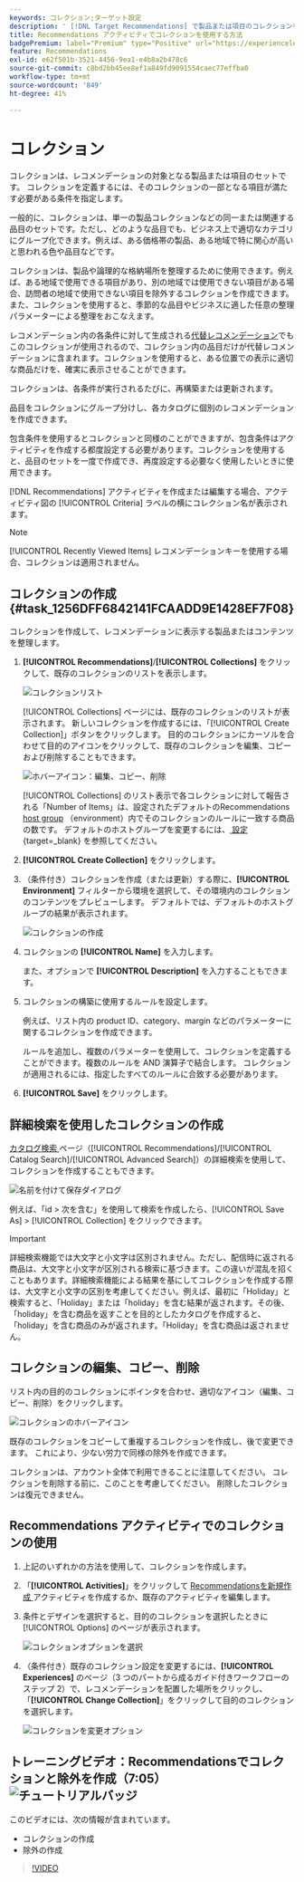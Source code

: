 ```yaml
---
keywords: コレクション;ターゲット設定
description: ' [!DNL Target Recommendations] で製品または項目のコレクションを使用する方法を説明します。'
title: Recommendations アクティビティでコレクションを使用する方法
badgePremium: label="Premium" type="Positive" url="https://experienceleague.adobe.com/docs/target/using/introduction/intro.html?lang=ja#premium newtab=true" tooltip="Target Premium に含まれる機能を確認してください。"
feature: Recommendations
exl-id: e62f501b-3521-4456-9ea1-e4b8a2b478c6
source-git-commit: c8bd2bb45ee8ef1a849fd9091554caec77effba0
workflow-type: tm+mt
source-wordcount: '849'
ht-degree: 41%

---
```


# コレクション

コレクションは、レコメンデーションの対象となる製品または項目のセットです。 コレクションを定義するには、そのコレクションの一部となる項目が満たす必要がある条件を指定します。

一般的に、コレクションは、単一の製品コレクションなどの同一または関連する品目のセットです。ただし、どのような品目でも、ビジネス上で適切なカテゴリにグループ化できます。例えば、ある価格帯の製品、ある地域で特に関心が高いと思われる色や品目などです。

コレクションは、製品や論理的な格納場所を整理するために使用できます。例えば、ある地域で使用できる項目があり、別の地域では使用できない項目がある場合、訪問者の地域で使用できない項目を除外するコレクションを作成できます。 また、コレクションを使用すると、季節的な品目やビジネスに適した任意の整理パラメーターによる整理をおこなえます。

レコメンデーション内の各条件に対して生成される[代替レコメンデーション](/help/main/c-recommendations/c-algorithms/backup-recs.md)でもこのコレクションが使用されるので、コレクション内の品目だけが代替レコメンデーションに含まれます。コレクションを使用すると、ある位置での表示に適切な商品だけを、確実に表示させることができます。

コレクションは、各条件が実行されるたびに、再構築または更新されます。

品目をコレクションにグループ分けし、各カタログに個別のレコメンデーションを作成できます。

包含条件を使用するとコレクションと同様のことができますが、包含条件はアクティビティを作成する都度設定する必要があります。コレクションを使用すると、品目のセットを一度で作成でき、再度設定する必要なく使用したいときに使用できます。

[!DNL Recommendations] アクティビティを作成または編集する場合、アクティビティ図の [!UICONTROL Criteria] ラベルの横にコレクション名が表示されます。

>[!NOTE]
>
>[!UICONTROL Recently Viewed Items] レコメンデーションキーを使用する場合、コレクションは適用されません。

## コレクションの作成 {#task_1256DFF6842141FCAADD9E1428EF7F08}

コレクションを作成して、レコメンデーションに表示する製品またはコンテンツを整理します。

1. **[!UICONTROL Recommendations]**/**[!UICONTROL Collections]** をクリックして、既存のコレクションのリストを表示します。

   ![コレクションリスト](assets/collections_list.png)

   [!UICONTROL Collections] ページには、既存のコレクションのリストが表示されます。 新しいコレクションを作成するには、「[!UICONTROL Create Collection]」ボタンをクリックします。 目的のコレクションにカーソルを合わせて目的のアイコンをクリックして、既存のコレクションを編集、コピーおよび削除することもできます。

   ![ ホバーアイコン：編集、コピー、削除 ](/help/main/c-recommendations/c-products/assets/hover-icons.png)

   [!UICONTROL Collections] のリスト表示で各コレクションに対して報告される「Number of Items」は、設定されたデフォルトのRecommendations [host group](/help/main/administrating-target/hosts.md) （environment）内でそのコレクションのルールに一致する商品の数です。 デフォルトのホストグループを変更するには、[ 設定 ](https://experienceleague.adobe.com/docs/target-dev/developer/recommendations.html){target=_blank} を参照してください。

1. **[!UICONTROL Create Collection]** をクリックします。

1. （条件付き）コレクションを作成（または更新）する際に、**[!UICONTROL Environment]** フィルターから環境を選択して、その環境内のコレクションのコンテンツをプレビューします。 デフォルトでは、デフォルトのホストグループの結果が表示されます。

   ![コレクションの作成](/help/main/c-recommendations/c-products/assets/CreateCollection.png)

1. コレクションの **[!UICONTROL Name]** を入力します。

   また、オプションで **[!UICONTROL Description]** を入力することもできます。

1. コレクションの構築に使用するルールを設定します。

   例えば、リスト内の product ID、category、margin などのパラメーターに関するコレクションを作成できます。

   ルールを追加し、複数のパラメーターを使用して、コレクションを定義することができます。複数のルールを AND 演算子で結合します。 コレクションが適用されるには、指定したすべてのルールに合致する必要があります。

1. **[!UICONTROL Save]** をクリックします。

## 詳細検索を使用したコレクションの作成

[ カタログ検索 ](/help/main/c-recommendations/c-products/catalog-search.md#save-as) ページ（[!UICONTROL Recommendations]/[!UICONTROL Catalog Search]/[!UICONTROL Advanced Search]）の詳細検索を使用して、コレクションを作成することもできます。

![ 名前を付けて保存ダイアログ ](/help/main/c-recommendations/c-products/assets/save-as.png)

例えば、「id > 次を含む」を使用して検索を作成したら、[!UICONTROL Save As] > [!UICONTROL Collection] をクリックできます。

>[!IMPORTANT]
>
>詳細検索機能では大文字と小文字は区別されません。ただし、配信時に返される商品は、大文字と小文字が区別される検索に基づきます。この違いが混乱を招くこともあります。詳細検索機能による結果を基にしてコレクションを作成する際は、大文字と小文字の区別を考慮してください。例えば、最初に「Holiday」と検索すると、「Holiday」または「holiday」を含む結果が返されます。その後、「holiday」を含む商品を返すことを目的としたカタログを作成すると、「holiday」を含む商品のみが返されます。「Holiday」を含む商品は返されません。

## コレクションの編集、コピー、削除

リスト内の目的のコレクションにポインタを合わせ、適切なアイコン（編集、コピー、削除）をクリックします。

![ コレクションのホバーアイコン ](/help/main/c-recommendations/c-products/assets/hover-collections.png)

既存のコレクションをコピーして重複するコレクションを作成し、後で変更できます。 これにより、少ない労力で同様の除外を作成できます。

コレクションは、アカウント全体で利用できることに注意してください。 コレクションを削除する前に、このことを考慮してください。 削除したコレクションは復元できません。

## Recommendations アクティビティでのコレクションの使用

1. 上記のいずれかの方法を使用して、コレクションを作成します。

1. 「**[!UICONTROL Activities]**」をクリックして [Recommendationsを新規作成 ](/help/main/c-recommendations/t-create-recs-activity/create-recs-activity.md) アクティビティを作成するか、既存のアクティビティを編集します。

1. 条件とデザインを選択すると、目的のコレクションを選択したときに [!UICONTROL Options] のページが表示されます。

   ![ コレクションオプションを選択 ](/help/main/c-recommendations/c-products/assets/choose-collection.png)

1. （条件付き）既存のコレクション設定を変更するには、**[!UICONTROL Experiences]** のページ（3 つのパートから成るガイド付きワークフローのステップ 2）で、レコメンデーションを配置した場所をクリックし、「**[!UICONTROL Change Collection]**」をクリックして目的のコレクションを選択します。

   ![ コレクションを変更オプション ](/help/main/c-recommendations/c-products/assets/change-collection.png)

## トレーニングビデオ：Recommendationsでコレクションと除外を作成（7:05） ![ チュートリアルバッジ ](/help/main/assets/tutorial.png)

このビデオには、次の情報が含まれています。

* コレクションの作成
* 除外の作成

>[!VIDEO](https://video.tv.adobe.com/v/27689)
